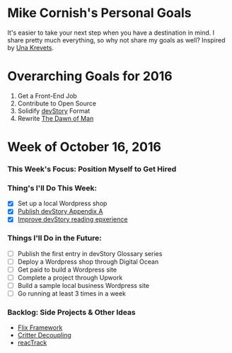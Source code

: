 # Mike Cornish's Personal Goals
It's easier to take your next step when you have a destination in mind. I share pretty much everything, so why not share my goals as well? Inspired by [Una Krevets](http://una.im/personal-goals-guide/#💁).

# Overarching Goals for 2016
1. Get a Front-End Job
2. Contribute to Open Source
2. Solidify [devStory](http://www.devstory.mikecornish.net/) Format
3. Rewrite [The Dawn of Man](http://www.novel.mikecornish.net/)

# Week of October 16, 2016
### This Week's Focus: Position Myself to Get Hired
### Thing's I'll Do This Week:
- [x] Set up a local Wordpress shop
- [x] [Publish devStory Appendix A](http://www.devstory.mikecornish.net/posts/appendix-a/)
- [x] [Improve devStory reading epxerience](http://www.devstory.mikecornish.net/)

### Things I'll Do in the Future:
- [ ] Publish the first entry in devStory Glossary series
- [ ] Deploy a Wordpress shop through Digital Ocean
- [ ] Get paid to build a Wordpress site
- [ ] Complete a project through Upwork
- [ ] Build a sample local business Wordpress site
- [ ] Go running at least 3 times in a week

### Backlog: Side Projects & Other Ideas
- [Flix Framework](https://github.com/mCornish/flix)
- [Critter Decoupling](https://github.com/mCornish/critter)
- [reacTrack](https://github.com/mCornish/reactrack)
